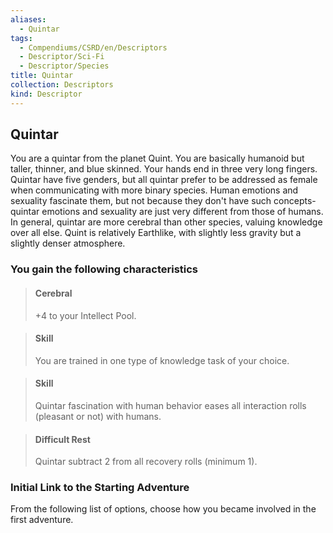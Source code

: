 ```yaml
---
aliases:
  - Quintar
tags:
  - Compendiums/CSRD/en/Descriptors
  - Descriptor/Sci-Fi
  - Descriptor/Species
title: Quintar
collection: Descriptors
kind: Descriptor
---
```

## Quintar  
You are a quintar from the planet Quint. You are basically humanoid but taller, thinner, and blue skinned. Your hands end in three very long fingers. Quintar have five genders, but all quintar prefer to be addressed as female when communicating with more binary species. Human emotions and sexuality fascinate them, but not because they don't have such concepts-quintar emotions and sexuality are just very different from those of humans. In general, quintar are more cerebral than other species, valuing knowledge over all else. Quint is relatively Earthlike, with slightly less gravity but a slightly denser atmosphere.
### You gain the following characteristics  
> #### Cerebral
> +4 to your Intellect Pool.  

> #### Skill
> You are trained in one type of knowledge task of your choice.  

> #### Skill
> Quintar fascination with human behavior eases all interaction rolls (pleasant or not) with humans.  

> #### Difficult Rest
> Quintar subtract 2 from all recovery rolls (minimum 1).  

### Initial Link to the Starting Adventure  
From the following list of options, choose how you became involved in the first adventure.  